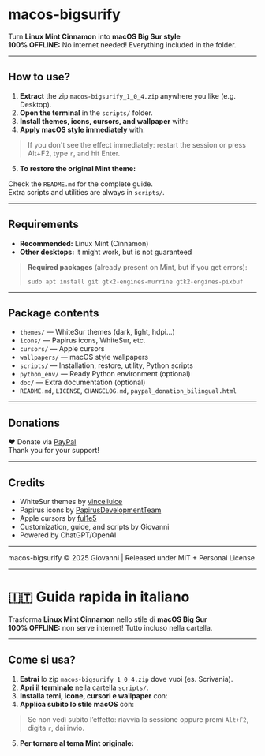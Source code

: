 # macos-bigsurify

Turn **Linux Mint Cinnamon** into **macOS Big Sur style**  
**100% OFFLINE:** No internet needed! Everything included in the folder.

---

## How to use?

1. **Extract** the zip `macos-bigsurify_1_0_4.zip` anywhere you like (e.g. Desktop).
2. **Open the terminal** in the `scripts/` folder.
3. **Install themes, icons, cursors, and wallpaper** with:
4. **Apply macOS style immediately** with:
> If you don't see the effect immediately: restart the session or press Alt+F2, type `r`, and hit Enter.

5. **To restore the original Mint theme:**

Check the `README.md` for the complete guide.  
Extra scripts and utilities are always in `scripts/`.

---

## Requirements

- **Recommended:** Linux Mint (Cinnamon)
- **Other desktops:** it might work, but is not guaranteed

> **Required packages** (already present on Mint, but if you get errors):
> ```
> sudo apt install git gtk2-engines-murrine gtk2-engines-pixbuf
> ```

---

## Package contents

- `themes/` — WhiteSur themes (dark, light, hdpi...)
- `icons/` — Papirus icons, WhiteSur, etc.
- `cursors/` — Apple cursors
- `wallpapers/` — macOS style wallpapers
- `scripts/` — Installation, restore, utility, Python scripts
- `python_env/` — Ready Python environment (optional)
- `doc/` — Extra documentation (optional)
- `README.md`, `LICENSE`, `CHANGELOG.md`, `paypal_donation_bilingual.html`

---

## Donations

❤️ Donate via [PayPal](https://www.paypal.com/donate/?business=GUT5D3NGL4QFA)  
Thank you for your support!

---

## Credits

- WhiteSur themes by [vinceliuice](https://github.com/vinceliuice)
- Papirus icons by [PapirusDevelopmentTeam](https://github.com/PapirusDevelopmentTeam)
- Apple cursors by [ful1e5](https://github.com/ful1e5)
- Customization, guide, and scripts by Giovanni
- Powered by ChatGPT/OpenAI

---

macos-bigsurify © 2025 Giovanni | Released under MIT + Personal License

---

# 🇮🇹 Guida rapida in italiano

Trasforma **Linux Mint Cinnamon** nello stile di **macOS Big Sur**  
**100% OFFLINE:** non serve internet! Tutto incluso nella cartella.

---

## Come si usa?

1. **Estrai** lo zip `macos-bigsurify_1_0_4.zip` dove vuoi (es. Scrivania).
2. **Apri il terminale** nella cartella `scripts/`.
3. **Installa temi, icone, cursori e wallpaper** con:
4. **Applica subito lo stile macOS** con:
> Se non vedi subito l’effetto: riavvia la sessione oppure premi `Alt+F2`, digita `r`, dai invio.

5. **Per tornare al tema Mint originale:**
